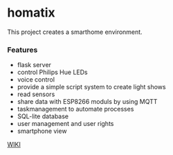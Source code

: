 # homatix

This project creates a smarthome environment.

### Features

- flask server 
- control Philips Hue LEDs
- voice control 
- provide a simple script system to create light shows
- read sensors
- share data with ESP8266 moduls by using MQTT
- taskmanagement to automate processes
- SQL-lite database 
- user management and user rights
- smartphone view


[WIKI](https://github.com/stanman71/homatiX/wiki)